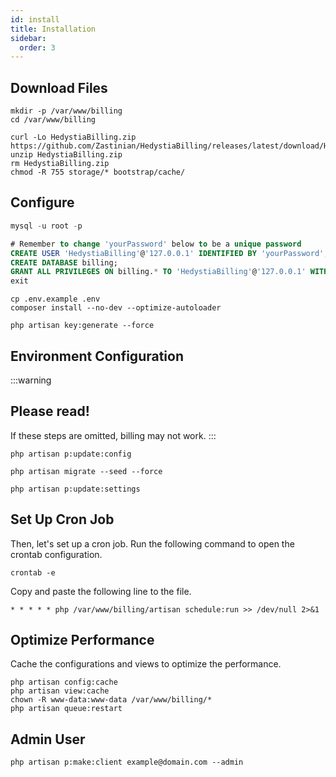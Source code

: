 ```yaml
---
id: install
title: Installation
sidebar:
  order: 3
---
```


## Download Files

```shell
mkdir -p /var/www/billing
cd /var/www/billing
```

```shell
curl -Lo HedystiaBilling.zip https://github.com/Zastinian/HedystiaBilling/releases/latest/download/HedystiaBilling.zip
unzip HedystiaBilling.zip
rm HedystiaBilling.zip
chmod -R 755 storage/* bootstrap/cache/
```

## Configure

```sql
mysql -u root -p

# Remember to change 'yourPassword' below to be a unique password
CREATE USER 'HedystiaBilling'@'127.0.0.1' IDENTIFIED BY 'yourPassword';
CREATE DATABASE billing;
GRANT ALL PRIVILEGES ON billing.* TO 'HedystiaBilling'@'127.0.0.1' WITH GRANT OPTION;
exit
```

```shell
cp .env.example .env
composer install --no-dev --optimize-autoloader

php artisan key:generate --force
```

## Environment Configuration

:::warning

## Please read!

If these steps are omitted, billing may not work.
:::

```shell
php artisan p:update:config

php artisan migrate --seed --force

php artisan p:update:settings
```

## Set Up Cron Job

Then, let's set up a cron job. Run the following command to open the crontab configuration.

```shell
crontab -e
```

Copy and paste the following line to the file.

```shell
* * * * * php /var/www/billing/artisan schedule:run >> /dev/null 2>&1
```

## Optimize Performance

Cache the configurations and views to optimize the performance.

```shell
php artisan config:cache
php artisan view:cache
chown -R www-data:www-data /var/www/billing/*
php artisan queue:restart
```

## Admin User

```shell
php artisan p:make:client example@domain.com --admin
```
